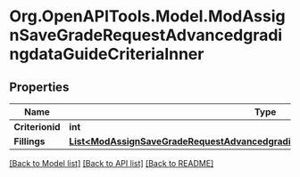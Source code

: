 # Org.OpenAPITools.Model.ModAssignSaveGradeRequestAdvancedgradingdataGuideCriteriaInner

## Properties

Name | Type | Description | Notes
------------ | ------------- | ------------- | -------------
**Criterionid** | **int** | criterion id | [optional] 
**Fillings** | [**List&lt;ModAssignSaveGradeRequestAdvancedgradingdataGuideCriteriaInnerFillingsInner&gt;**](ModAssignSaveGradeRequestAdvancedgradingdataGuideCriteriaInnerFillingsInner.md) |  | [optional] 

[[Back to Model list]](../README.md#documentation-for-models) [[Back to API list]](../README.md#documentation-for-api-endpoints) [[Back to README]](../README.md)

